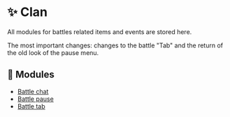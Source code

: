 # :sparkles: Clan

All modules for battles related items and events are stored here.

The most important changes: changes to the battle "Tab" and the return of the old look of the pause menu.

## :file_folder: Modules

- [Battle chat](/src/Battle/BattleChat/README.md)
- [Battle pause](/src/Battle/BattlePause/README.md)
- [Battle tab](/src/Battle/BattleTab/README.md)
